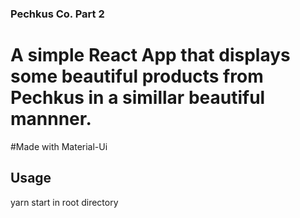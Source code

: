 
### Pechkus Co. Part 2

# A simple React App that displays some beautiful products from Pechkus in a simillar beautiful mannner.
#Made with Material-Ui
## Usage
yarn start
in root directory


